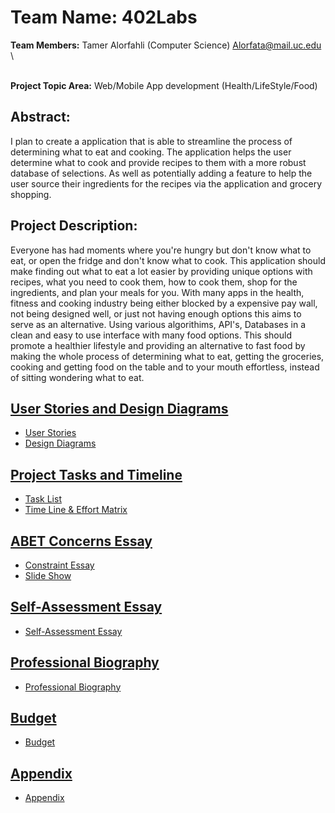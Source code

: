 # Team Name: **402Labs**
__Team Members:__ Tamer Alorfahli (Computer Science) Alorfata@mail.uc.edu\
\

\
__Project Topic Area:__ Web/Mobile App development (Health/LifeStyle/Food)
## Abstract: 
I plan to create a application that is able to streamline the process of determining what to eat and cooking. The application helps the user determine what to cook and provide recipes to them with a more robust database of selections. As well as potentially adding a feature to help the user source their ingredients for the recipes via the application and grocery shopping. 
## Project Description:
Everyone has had moments where you're hungry but don't know what to eat, or open the fridge and don't know what to cook. This application should make finding out what to eat a lot easier by providing unique options with recipes, what you need to cook them, how to cook them, shop for the ingredients, and plan your meals for you. With many apps in the health, fitness and cooking industry being either blocked by a expensive pay wall, not being designed well, or just not having enough options this aims to serve as an alternative. Using various algorithims, API's, Databases in a clean and easy to use interface with many food options. This should promote a healthier lifestyle and providing an alternative to fast food by making the whole process of determining what to eat, getting the groceries, cooking and getting food on the table and to your mouth effortless, instead of sitting wondering what to eat.

## [User Stories and Design Diagrams](User%20Stories%20and%20Design%20Diagrams)
* [User Stories](User%20Stories%20and%20Design%20Diagrams/User%20Stories/User%20Stories.md)
* [Design Diagrams](User%20Stories%20and%20Design%20Diagrams/Design%20Diagrams/Design%20Diagram.png)

## [Project Tasks and Timeline](Project%20Tasks%20and%20Timeline/)
* [Task List](Project%20Tasks%20and%20Timeline/Task%20List.md)
* [Time Line & Effort Matrix](Project%20Tasks%20and%20Timeline/TimeLine.md)

## [ABET Concerns Essay](ABET%20Concerns%20Essay)
* [Constraint Essay](ABET%20Concerns%20Essay/Constraint_Essay.md)
* [Slide Show](ABET%20Concerns%20Essay)

## [Self-Assessment Essay](Team%20Contract%20and%20Capstone%20Assessment/Capstone%20Assessment.md)
* [Self-Assessment Essay](Team%20Contract%20and%20Capstone%20Assessment/Capstone%20Assessment.md)

## [Professional Biography](Professional%20Biography.md)
* [Professional Biography](Professional%20Biography.md)

## [Budget](Budget.md)
* [Budget](Budget.md)

## [Appendix](Appendix.md)
* [Appendix](Appendix.md)

